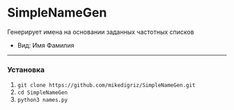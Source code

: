 # SimpleNameGen

Генерирует имена на основании заданных частотных списков 

* Вид: Имя Фамилия

------------

### Установка

1. `git clone https://github.com/mikedigriz/SimpleNameGen.git`
2. `cd SimpleNameGen`
3. `python3 names.py`
